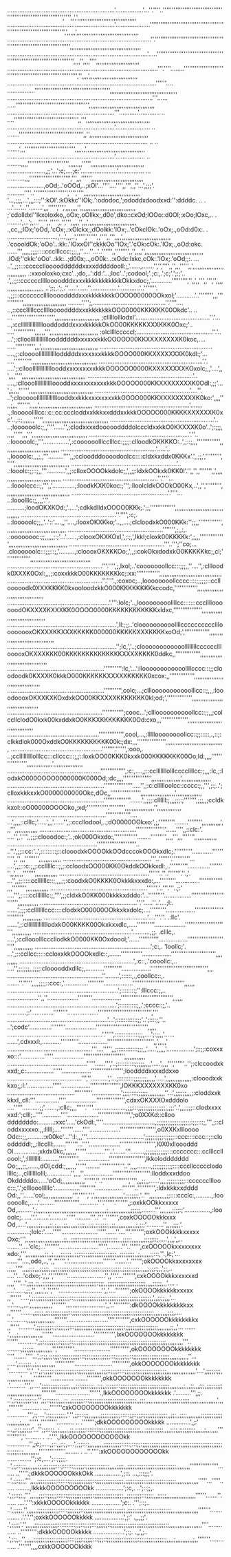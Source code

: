 ..............................................................'................'...''.''''..'''''''''''''''''''''''''''''''''''''''''''''''''''''''''''''''','''',,',',,,,,,,,,,,,,,,,,,,,,,,,,,,,,,,,,,
..............................................................'....................''''''''''''''''''''''''''''''''''''''''''''''''''''''''''''''''''''''''',',,,,,',,,,,,,,,,,,,,,,,,,,,,,,,,,,,,,,,,,,
...................................................................................''.''''''''''''''''''''''''''''''''''''''''''''''''''''''''''''''''''''''''',,,,,,,,,,,,,,,,,,,,,,,,,,,,,,,,,,,,,,,,,
.................................................................................'.....'''''''''''''''''''''''''''''''''''''''''''''''''''''''''''''''''''''''''',,,,'',,,,'''',,,,,,,,,,,,,,,,,,,,,,,,,
.......................................................................................'''.''''........''''''''''''''''''''''''''''''''''''''''''''''''''''''''''''','',,,,',,,,,,,,,,,,,,,,,,,,,,,,,,,,
......................................................................................''''''....       ................'''''''''''''''''''''''''''''''''''''''''',,,,,,,,,,,,,,,,,,,,,,,,,,,,,,,,,,,,,,,
....................................................................................'''......                       .....''''''''''''''''''''''''''''''''''''''''',,,,,,,,,,,,,,,,,,,,,,,,,,,,,,,,,,,,,,
..............................................................'''...........'............                     ..      ....'''''''''''''''''''''''''''''''''''',,''',,,,,,,,,,,,,,,,,,,,,,,,,,,,,,,,,,,,,
..............................................................'....................                     ..             .......'''''''''''''''''''''''''''''''''''',,'',,,,,,,,,,,,,,,,,,,,,,,,,,,,,,,,,,
.................................................................................      ..                ..             .......',,,'''''''''''''''''''''''''''',,,,,,',,,,,,,,,,,,,,,,,,,,,,,,,,,,,,,,,,
..............................................................'.................        ..                               ........,,,,''''''''''''''''''''''',,,,,,,,''''',,,,,,,,,,,,,,,,,,,,,,,,,,,,,,,
......................,;;'...':c;....;c:'.....................'...............          ...                              ..........,,,''''''''''''''''''''''',''',,,'''''',,,,,,,,,,,,,,,,,,,,,,,,,,,,,,
.....................,oOd;..'oOOd,..;xOl'...''''....'''',,''',,,''...',;;;'.                                              ..........''''..''''''''''''''''''','''','''',,,,,,,,,,,,,,,,,,,,,,,,,,,,,,,,,
'...,;;;,...',,,:::;'':kOl'.:kOkkc''lOk;.':ododoc,';ododdxdoodxxd:'':ddddc.    ..       .                                 ...'....'...''........',,,''''',''',',,,,,,,'',,,,,,,,,,,,,,,,,,,,,,,,,,,,,,,,
;'cdolldxl''lkxoloxko,,oOx;,oOllkx;,d0o',dko::cxOd;lOOo::d0Ol;:xOo;lOxc,..                                       .        ........',...';,...''''',,''''',,'',''',,,,,'',,,',,,,,,,,,,,,,,,,,,,,,,,,,,,,
.,cc,,;lOx;'oOd,.'cOx;.:xOlckx;;dOolkk:'lOx;..'cOkclOk:.'oOx;.,oOd:d0x:.                          .   .............................,'...',,,..',''''','''''',,'''',,''',,,,',,,,,,,,,,,,,,,,,,,,,,,,,,,,
.'coooldOk;'oOo'..:kk:.'lOxxOl''ckkkOo''lOx;'.'cOk:cOk:.'lOx;.,oOd:okc.                  ......''',,,,,;;;;::::ccclllccc:;;;,,''....''...'..'''''',,'''''''',,'',,,,'',,,,,,,,,,,,,,,,,,,,,,,,,,,,,,,,,,
.lOd;''ckk:'oOo'..:kk:..;d00x;..,oO0k:..:xOdc:lxkc,cOk:.'lOx;.'oOd;;:.  ...            ..',,;;::::cccccllooooddddddxxxxdddddooll:;,'......,.......'','','''',,'',,,''''',,',,,,,,,,,,,,,,,,,,,,,,,,,,,,,
.:xxooloxko;cxc'..;do,..':dd:'...;loc'..';codool;'.;c:,.';c;'.';:;'..                .',,;;::cccccclllloooodddxxxxkkkkkkkkkkkOkkxdoc;,'............''''''''','',,',,''',,''','',,,,,,,,,,,,,,,,,,,,,,,,,
..';:;,.';,.''.....'......''................'............'..'''''''.                .,;;:::cccccccllllooooddddxxxkkkkkkkkOOOO00000OOkxol;'...........'..'''''''',,,'''''''''''',,,,,,,,,,,,,,,,,,,,,,,,,
........'.''';,..........................................''.''''....              ..,::ccclllllcccllllooooddddxxxkkkkkkkOOO0000KKKKKK00Okdc'..  .. ...'''''''''''''''''''''''',,,,,,,,,,,,,,,,,,,,,,,,,,
;clllllolllodxl'...........................................''.'...               ..,:cclllllllllllllllooddodddxxxxkkkkkOkOO00KKKKKXXXKKK0Oxc;'..   ....'''''''''''',,,,,,''',,,,,,,,,,,,,,,,,,,,,,,,,,,,
:olcllllcccccl;............................................''.'..              ...';:clloollllllllllllooddddddxxxxxxkkkOOOOO00KKXXXXXXXXK0koc,.... .....''''''''''',,,',,,,,,,,,,,,,,,,,,,,,,,,,,,,,,,,,
.................................................................             ....,;:cloooollllllllllllodddddxxxxxxxkkkkOOOO000KKXXXXXXXK0kdl:;'... ....'''''''''',,,,,,,,,,,,,,,,,,,,,,,,,,,,,,,,,,,,,,
............................................................'.'.             ....';:clloolllllllllllllooddxxxxxxxxxkkkOOOOOO0000KXXXXXXXXKOxolc;,,'....',,',,,,'''',,,,,,,,,,,,,,,,,,,,,,,,,,,,,,,,,,,,,
.............................................................'..            ....,:cllooolllllllllllloooddxxxxxxxxxxxkkkOOOOO000KKXXXXXXXXK0Odl:,;;'...',;,,,,'''''',,,,,,,,,,,,,,,,,,,,,,,,,,,,,,,,,,,,,
.......................................................'....''.             ..';clooooollllllllllllllooddxxkkkxxxxxxxxkkOOOO000KKXXXXXXXXXK0ko:',,,,'',,;,,,''''''',,,,,',,,,,,,,,,,,,,,,,,,,,,,,,,,,,,,
.......................................................'.......             .,:looooollllcc::c::cc:cccloddxxkkkxxdddxxkkkOOOOO000KKKKXXXXXXK0xc'..,::;,,,,,,,''''',,,,,,,,,,,,,,,,,,,,,,,,,,,,,,,,,,,,,,
............................................................'..           ..;loooooolc:;,,''''......'',;clodxxxxdoooooddddolcccldxxkkO0KXXXXK0o'..';:;;;,,,,,''''',,,''',,,,,,,,,,,,,,,,,,,,,,,,,,,,,,,,
..........................................................'.''..          .:looooolc;,'''...............',:coooooolllcclllcc:;;;;:clloodkOKKKKO:..',;::;,,,''''''''''''',,,,,,,,,,,,,,,,,,,,,,,,,,,,,,,,
.......................................................'.....'..         .,loooolc:,,,;,,'''.........'''',,;ccloodddoooodoolcc::::cldxkxddx0KKKx'.',,;;,',''''''''','''',,,,,,,,,,,,,,,,,,,,,,,,,,,,,,,,
.............................................................'..         .:looolc:;;::;,,'''...........',,;:clloxOOOOkkdolc;,',,;;:ldxkOOkxk0KK0l'.'',,'',,''''''',,',,,,,,,,,,,,,,,,,,,,,,,,,,,,,,,,,,,
.......................................................''.''''...       ..:looolccc::;,''',,'.............,:loodkKXK0koc:;''',:lloolcldkOOOkO00Kx,..',,'',''''''''',,,,,,,,,,,,,,,,,,,,,,,,,,,,,,,,,,,,,
........................................................'.''''...       ..:looolllc:;,,,,'.''.   ..........;loodOKXKOd:,'.....';cdkkdlldxOOOO0KKk;.';;,'''''''''''''',,,,,,,,,,,,,,,,,,,,,,,,,,,,,,,,,,,
.......................................................''.'''',:c;.     ..:looooolc;;,,'..'::'....,,''....,:looxOKXKko;'..,,....;clcloodxkO000KKk:'';;,,''''''''''''',,,,,,,,,,,,,,,,,,,,,,,,,,,,,,,,,,,
.......................................................''''''',;,,:,.    .:oooooooc:;;,,,,,;:;'...'......,:clooxOKXKOxl,',;:;,',lkkl;cloxk00KKKKk:',;,,,'''''''''''''',,,,,,,,,,,,,,,,,,,,,,,,,,,,,,,,,,
.......................................................'''..''';''co;... .cloooooolc:::;;;::;,'.........,:cloooxOKXKKOo;,',,;:cokOkxdodxkO0KKKKKkc;,cl;'''''''''''''',,,,,,,,,,,,,,,,,,,,,,,,,,,,,,,,,,,
.......................................................'''.'''',;,lxol;..'cooooooollcc:::;;;,,''....'',:cllloodk0XXXK0Oxl:,,,;:coxxkkkO00KKKKKKKkc;:xx:''''''''''''',,,,,,,,,,,,,,,,,,,,,,,,,,,,,,,,,,,,
.......................................................''.''''.,:coxoc;..,loooooooollcccc::::;;;;;;::ccllooooodk0XXXKKKK0kxooloodxkkO000KKKKKKKKkccodc,''''''''''''',,,,,,,,,,,,,,,,,,,,,,,,,,,,,,,,,,,,
...........................................................'.''':lolc;'..,looooooooollllcc:::::::ccclllloooooodOKXXXXKXXXKK0OOOO0000KKKKKKKKKKKKxldxc,'''''''''''''''',,,,,,,,,,,,,,,,,,,,,,,,,,,,,,,,,,
...............................................................',ll:;;;..'cloooooooooollllccccccccccllloooooooxOKXXXKKXXXKKKKK000000KKKKKXXXKKKKxoOd;','''''''''''''',,,,,,,,,,,,,,,,,,,,,,,,,,,,,,,,,,,
...............................................................'';lc,','..;cloooooooooooollllllllcccccclllooooxOKXXXKKK00KKKKKKKKKKKKKKXXXXKKKK0ddkc,,'''''''''''''',,,,,,,,,,,,,,,,,,,,,,,,,,,,,,,,,,,,
........................................................'''''''''':lc,'...':lloooooooooooollllcccc:::;;cloodoodk0KXXXK0kkkO000KKKKKKXXXXXKKKKK0xcox:,,'''''''''''''',,,,,,,,,,,,,,,,,,,,,,,,,,,,,,,,,,,,
........................................................'''''''''',colc;...;clllooooooooooolllcc::;,,,:looodoooxOKXXKXKOxdxkOO00KKXXXXKKKKKKK0kl;od;','''''''''''''',,,,,,,,,,,,,,,,,,,,,,,,,,,,,,,,,,,,
.......................................................'''''''''''';cooc...';cllloooooooooollcc::;;,,;colccllclodO0kxk00kxddxkO0KKKXKKKKKKKK0Od:cxo,,,''''''''''''''',,,,,,,,,,,,,,,,,,,,,,,,,,,,,,,,,,,
.....................................................'''''''''''''',cool,...,:llllloooooooollcc::;;:::::,.,::;:clkkdlok000OxddkO0KKKKKKKKKK00k:;dx:,,,'''''''''''''''',,,,,,,,,,,,,,,,,,,,,,,,,,,,,,,,,,
.....................................................'''''''.'''''',:ooo,. ..;cclllllllllolllcc:::cllccc:::;,;::loxkOO00KKK0kxxk000KKKKKKK00Oo;ld:,,,,''''''''''''''''',,,,,,,,,,,,,,,',,,,,,,,,,,,,,,,,
......................................................'''''''''''''',:c:,....,;::cclllllllolllccccllllcc:;,,,:lc,;:lodxkO000OOOO0000000K000Od;:dc,,,,'''''''''''''''',,,,,,,,,,,,,,,,,',,,,,,,,,,,,,,,,,
........................................................''''''''''''''''.....'',;:c:cllllloolcc::cccc:;,,''',;:;..';clloxkkkxxkO0000000000Okc,dOc,,''''''''''''''''',,,,,,,,,,,,,,,,,,,,',,,,,,,,,,,,,,,
........................................................'''''''''''''''.......',,;;;:cllllll:;,,,;;;:;''''''',;;;,,;ccldkkxol::oO00000OOOOko,;xd;''''''''''''.''''''''',,,,,,,,,,,,,,,,,'',,,,,,,,,,,,,,
.........................................................''''''''''''''.... ...',,,,;:clllc;'.....',,,'......'',;:cccllodool,..;dO0000OOkxo:',;,'''''''''........'''''''',,,,,,,,,,,',,,''',,,,,,,,,,,,,
........................................................'''''''''''''''''......'''',,::clc:'.  ....'',,'.''',,;;;:clooodoc:;'..;ok000Okxdo:,'''''''''''''........''''''''',,,,''',,,''''''',,,,,,,,,,,,,
....................................................''''''''''''''''''''''.. ..''.',;;::cc:'..',:::::::::;::clooodxkOOOOkkOOdcccokOOOkxdlc;.''''''''''............'''''''''',,'',,,'''''''',,,,,,,,,,,,,
...................................................'''..'''''''.''''''''''... ....',,;;::c:;,;:cclllllc::;,;:ccloodxOO000KK0OkddkOOkkxdl:,..''''''''''.............''''''''',,',,,,,''''''',,,,,,,,,,,,,
....................................................''''''..''..'''''''.''.,'. ...'',,;;:::::ccllllllc::;,,,,;;:coodxkO0KKKK0Okkkkxxxdo:,...'''''''''..............''''''''''''',,,'''''''',,,,,,,,,,,,,
........................................................''''''.'..'''.'''..;:'  ....''',;::::cclllllllc:;,'''',;;cldxkO0KK000kkkkxdddo:'...'''''''''................'''''''''''''''''''''''',,,,,,,,,,,,
........................................................''.''.....''..'....;l:.   ......',;;;:cclllllllccc::::clodxkO00000OOkkxkxdolc;....'''''''''.................''''''''''''''''''''''''',,,,,,,,,,,
............................................................'....'''.''.  .:llc'.   ......',;:cllllllllllllllodxkO00KKKK00Okxkxxdlc,.....''''''''''..................'''''''''''''''''''''''',,,,,,,,,,,
.........................................................'..........,;;.  .clllc,.      ....',:ccllooolllcccllodkkO0000KK0Oxdoool;'......'''''''''''.................'''''''''''''''''''''''',,,,,,,,,,,
...................................................................';c:,. 'loollc;'.      ...',;::ccllcc:::::ccloxxkkOOOOkxdlc::,.......''''''''''''.................''''''''''''''''''''''''',,,,,,,,,,
..................................................................',:c::,.'cooollc:,..      ....'',;;;;;;,,;;;;:clooooddxdllc;,...........''''''''''.................'''''''''''''''''''''''''''''''',,,
.......................................................''........',::::::,.,coollcc::,.       .......''.''''',,,,;;;;::ccc:,'..............'''''''''.................''''''''''''''''''''''''''''',,,,,,
................................................................';::::::::;'':lllccc:;,..         ..................'',,''..................''''''''.................''''''''''''''''''''''''''''',,,,,,
...............................................................';::::::::::;,.';cccc::;,'..                      ...........;:'.............''''''''..................'''''''''''''''''''''''''''''','''
..........................................................'...';::::::::::::;;'..';::::;,''..                         ..';codc'.............''''''''..................''''''''''''''''''''''''''''',,,,,
.......................................................'.''''',::::::::::::::;;,....';:;;,,'......             ......',cdxxxl:,...........''''''''''.................'''''''''''''''''''''''''',,',,,,,'
.................................................'''....''''',,;::::::::::::;;;,,'.....',,,,,'................';::;;:coxxxxo:::'..............'''''..................''''''''''''''''''''''',,,,,,,,,,,,
..............................................'''''......''','..;::::::::::;;;;;,,,,'.....',,,,''',''''''..'';:clccoodxkxxd;,c:................'''''.................'''''''''''''''''';looddddxxxxddxxo
...........................................''',''..........','...;:::::::::;;;;;;;,,,,,'.....',,,,,,,,,,,,,,,:clooodxxkkxo;,:l:'...............'''''.................''''''''''''''''',lOKKKXXXXXXXKK0xo
.......................................''''''''''.................';;;;::::;;;;;;,,,,,,,,,,''...',;;;;;;,,,;:cloddxxkkkxl,,cll:'''..............''''..................'''''''''''''''',cdxxOKXXXOxdddolo
....'''''..........;;'.......,:cllc;,,,'''''.''''...................,;;;:::;;;;;;;;;;;;;;;,,;;;'..',,,;;;;::clodxxxxxxd:';clll;..''''...........''''..................'''''''''''''''''',';o0XXKd::clloo
dddddddo:.........:xxc'.....'ckOdl:,''''..............................,;;;;;;;;;;;;;;;;;;;:;;;:::;,''',;::cloddxxxxxo:,,:lllll;....'''''''......''''..................'''''''''''''''''''',o0XXKxllloooo
Odc::;;,.........:x00kc'...'':l:,,,'''.................................';;;;;;;;;;:;;;;;::ccc::::ccc::;::cloodddddl;,,:llcclll:.......'''''''...''''..................'''''''''''''''''''',l0X0xlloooddd
Ol..............;xkdx0kc,',,,,,,''''''...........'''..'.......'''........,;;;;;;;;;;;;:::ccccccc:::cclllcclloool:,',:lllllllll:..........'''''''''''..................'''''''''''''''''''',lkkoloddddddd
Oo;,,,;;,......,dOl,cdd:;,,,,,,''''''........''''''''''''''..'',,,,........,;;;;;;;;;;;::::cccllccccclodollllc;..,clllllllolll;..............'',,,,''.................''''''''''''''''''''':lloddxxxddoo
Okdddddo:.....'oOd;,,,,,,,,,,,,,''''''.''..''''''''''''''','''',,,;;,,......',,,,;;;;;;;;;;::cccccclllooc:::,'.';clllooolllllc'...............'''''''''................'''''''..'''''''''',:ldxkkkxxdddd
Od:,,''......'col;,,,,,,,,,,,,,,,,''',''''','',',,,,,,,,,,,,,,,,,',;;;;;;;,'..''',,,,,,,,,,;;::::ccclc:,.........,:loooooollc,.....'.........''''''''''''''...........'''.''''''.''''''',;:oxkkOOkkxxxxx
Od,.........',;,,,,,,,,,,,,,,,,,,,,,,,,,,,,,,,,,,,,,,,,;,,,,,,,,,,,,,;;;;;,........''',,,,,,,;;;;:;'...............,:loooolc;. ....''.'.......'..........'''''.........'''..'''..''''''',coxkOOOOOkkkxxx
Od,.....',,,,,,,;,,,,,;;,;,,,,;;,,,,,,;;;;,,;;;,;;;;;;;,,;;,,,,,,,,,,,,;,;;;'..........'',,,,;;;,'.      .............;lolc:'.....'''''.....................'''''......''....'''.''''''';oxkOOOkkkkxxxxx
Oxc;''',,,,,,,,,,,,,,,,,,,,,,;;,,;;;;;;;;;;;;;;;;;;;;;;;;;;,,,;;;;;,,,,,,,;;;;;::;.....',,,,',,..         .......''....'clc;...''''''''.......................'''''.........'''..'''''',cxOOOOOkxxxxxxxx
xdo:,''',,,,,,,,,,,;;,,;,,,,;;;;;;,,;;;:;;;;;;;;;;;;;;;;;;;,,;;;;;;;;,,;,,,,,,;;:::,''.,lc;'...           ......'''....,odo,..,'',,''''''..'....................'''''''.......'..'''''';okOOOOkkxxxxxxxx
,;,,,'''',,,,;;;,,,;;;;;,,,;;;;;;;;;;;;;;;;;;;;;;;;;;;;;;;;;;;;;,;;;;;;;;;,,,,,;;;;:;,,';;,..               ....''....'cdxo;.',',,'',''''''''......................'',,'''.'...''''''',cxkOOOOkkkxxxxxxd
,,,,''''...',;;;,;;,,;;;;;;;;;;;;;;;;;;;;;;;;;;;;;;:;;;,,;;;;;;;;;;;;;;;;;;;;;,,,,;;;;;,,,'....     .       ....'......,;;,'',,,,,',,'',''''.........................'',,'....'''''''';okOOOOkkkkkkxxxxx
,,''''''.....',;;;;;;;;;;;;;;;;;;;;;::;;;;;;;;;;;;;;;;;;;;;;;;;;;;;;;;;;;;;;;;;;;,',,;;;;,,,'...             ...'....,,...',,,,,,,,,,,,,''''''''.......................',,'..''''''''':dkOOOOkkkkkkkkkxx
,,''''''.......,;;;;;,;;;;;;;;;;;;;::;;;;;;;;;;;;;;;;;;;;;;;;;;;;;;;;;;;;;;;;;;;;;,,,,,,,,;;;,....           ...'........,,,,,,,,,,,,,,,,'''''''........................''''.'''''''',cxkOOOOOOkkkkkkkkx
,,'''''.........',;;;;;;;;:;;:;;;;;;:::;;;;;;;;;;;;;;;;;;;;;;;;;;;:;;;;;;;;;;;;;;;;;;,,,,,,,;;,,'...          ......  .',,,,;,,,,,,,,,,,,,,''''''........................'''''''''''',lxkOOOOOOOkkkkkkkk
''''''...........',;;:;;;;;;;;:;;;;;::;;;;;;;;;;;;;;;;;;;;;;;;;;;;;;;;;;;;;;;;;;;;;;;;;;;,,,,,,,,,,'''..      ........,;;;;;;,,,,,,,,,,,'',''''''''''.....................''''''''''',okOOOOOOOOkkkkkkkk
''''.......''''...',;:;;,;;:;;;::;;;;;;;;;:::;;;;;;;;;;;;;;:::;;;;;:;;::;;;;;;;;;;;;;;;;;;;;,,,,,,,,,,,''...  .....',;;;;;;;,,;,,,,,,,,,,,'''''''''''......................'''''''''',okkOOOOOOOkkkkkkkk
'...........'','...',;:;;;;;:;;;;;;;;;;;;:;;;;;;;;;,,,,;;;::;;;;::::;;;;;;:;;;;;;;;;;;;;;;;,,,,,,,,,,,,,,,,,'....',;;;;;:;;,,,,,,,,,',,,,,,,''''''''''.............   .......'''''''',okkOOOOOOOkkkkkkkk
.'.........''',,....';;;;;;;;;;;;;;;,,,,;;:;;;;;;;,,;;;,,;;;;;;::;;;;;;;;;;;;;;;;;;;;;;;;;;;,,,,,,,,;,,,;;,,,;;;,;;;;;;;;;,,,,,,,,,,,,,,,,,,,,''''''''............     .......''''''.,lkkOOOOOOOOkkkkkkk
.'.........''',;;. ..',;:;;;;;;;;:;;,'',;;::;;;;;,,,;;,,;;;;;;;:::;;;;;;;;;;;;;;;;;;;;;;;;;;,,;;;,,,,,,,,,,,,,;;;;;;;;;;;;,,,,,,,,,,,,,,,,',,,,''''''''...........         ....'''''''cxkOOOOOOOOkkkkkkk
............''',:;....';:;;;;;;;;;,'.'',;;::::;;,,,,,,,;;;;;;;;;;;:::::;;::;;;:;;;;;;;;;;;;;,,;;;,,;;;;,,,,,,,,;;;;;;;;;;;;,,,,,,,;,,,,,''''',,'''''''''..........         .. .''''''';dkkOOOOOOOOOkkkkk
..............',;:' ...,;:;;,;;;;;'...'';;::::;,,;,,,,,,;;,;;;;;;::::::::;;;;;;;;;;;;;;;;;;;;;;,,,;;;;;;;;;;,,,,;;;;,;;;;;;;;;,,,,,;,,,,,,,''''''''''',''.........         .  ..'.'''.,lkkOOOOOOOOOOOOkk
.............'',;c;.....,;::,,;:;,....',;;;:::;,,,,,,,,;;;;;;;;;;:::::;:::;;:;;;;;;;;;;;;;;;;;;;;;;;;;;;;;;;;;;;;;;;;;;;;;;;;;;;;;,,,,,,,,,'''''''''''''''........         .  ..''.'''':xkOOOOOOOOOOOOkk
..............'';:c,....';::;;;;;.  ..',;;:::;;,,,,,,,;;,;;;;;;;:::;::::::;;;;;;:;;;;;;;;;;;;;,,,,;;;;,,;;;;;;;;;;;;;;;;;;;;;;;;;;;,,,,,,,,''''''''''''''''.......             ..'''''.;dkkkOOOOOOkkkOkk
...............',;::. ...,:::;;;'.  ..',;;:;;;,''',,,,;;;;;;;;;;;:::::::;;;;;;;;;;;;;::;;;;;;;;;;;;;;;,;;;;;;;;;;;;;;;;;;;;;;;;;;;;,,,,,,,,,,,,,'''''...'''''......            ........,lkkkkOOOOOOOOOkk
................';:c,. ..';::;;,.   .',;;::;;,,''',,,,,;;;::;;;;;::::::;;;;;;;;;;;;;;:;;;;;;;;;;;;;;;;,,;;;;;;;;:::;;;;,,;;;;;,,,,,,,,,,,,,,,,,''''''.......''......           ....'.''':xkkkOOOOOkkkkkk
.................';c:. .''';::;..  ..',;;;;;,'',,,,,,;;;;;;;;;;;;:::::;;;;;;;::;;;;;;;;;;;;;;;;;;;;;;;,;;;;;;;;;;;;;;;;;;;;;;;;,,,,,,,,,,,,,,,,'''''''..............           .'.'.'.'';oxkkOOOOOOkkkkk
.................',;:'  .,,,;;'.   .',;;;;,'.'',,,,,;;;;;;;;;;;;;::::::::::;;;::;;;;:::;;;;;;::;;;;;;;;;;;;;;;;;;;;;;;;;;;;;;;;,,,,,,,,,,,,,,,,,,,''''.............           ..''''''''':dkkkOOOOOkkkkk
..................';:;. .,,',;..   .',;:;,..'',,,,,;;;;;;;;;;;;;;;;;;;::::;;;;:;;;;;:::;;;::;;;;;;;;;;;;;;;;;:;;;;;;;;;;;;;;;,,,,;,,,,,,,,,,;,,'''''''.............           .''''''',,,,cxkkOOOOOOkkkk

